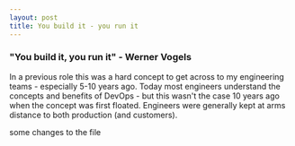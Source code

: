 ```yaml
---
layout: post
title: You build it - you run it
---
```


### "You build it, you run it" - Werner Vogels 

In a previous role this was a hard concept to get across to my engineering teams - especially 5-10 years ago. 
Today most engineers understand the concepts and benefits of DevOps - but this wasn't the case 
10 years ago when the concept was first floated. Engineers were generally kept at arms distance to both production (and customers).


some changes to the file